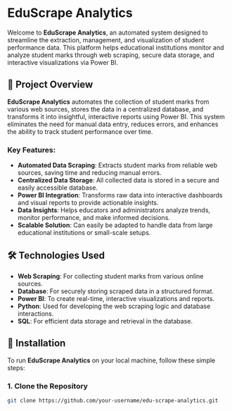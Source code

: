# EduScrape Analytics

Welcome to **EduScrape Analytics**, an automated system designed to streamline the extraction, management, and visualization of student performance data. This platform helps educational institutions monitor and analyze student marks through web scraping, secure data storage, and interactive visualizations via Power BI.

## 🚀 Project Overview

**EduScrape Analytics** automates the collection of student marks from various web sources, stores the data in a centralized database, and transforms it into insightful, interactive reports using Power BI. This system eliminates the need for manual data entry, reduces errors, and enhances the ability to track student performance over time.

### Key Features:
- **Automated Data Scraping**: Extracts student marks from reliable web sources, saving time and reducing manual errors.
- **Centralized Data Storage**: All collected data is stored in a secure and easily accessible database.
- **Power BI Integration**: Transforms raw data into interactive dashboards and visual reports to provide actionable insights.
- **Data Insights**: Helps educators and administrators analyze trends, monitor performance, and make informed decisions.
- **Scalable Solution**: Can easily be adapted to handle data from large educational institutions or small-scale setups.

## 🛠️ Technologies Used

- **Web Scraping**: For collecting student marks from various online sources.
- **Database**: For securely storing scraped data in a structured format.
- **Power BI**: To create real-time, interactive visualizations and reports.
- **Python**: Used for developing the web scraping logic and database interactions.
- **SQL**: For efficient data storage and retrieval in the database.

## 🔑 Installation

To run **EduScrape Analytics** on your local machine, follow these simple steps:

### 1. Clone the Repository
```bash
git clone https://github.com/your-username/edu-scrape-analytics.git
